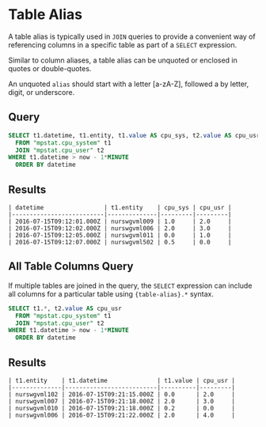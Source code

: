 # Table Alias

A table alias is typically used in `JOIN` queries to provide a convenient way of referencing columns in a specific table as part of a `SELECT` expression.

Similar to column aliases, a table alias can be unquoted or enclosed in quotes or double-quotes.

An unquoted `alias` should start with a letter [a-zA-Z], followed a by letter, digit, or underscore.

## Query

```sql
SELECT t1.datetime, t1.entity, t1.value AS cpu_sys, t2.value AS cpu_usr
  FROM "mpstat.cpu_system" t1
  JOIN "mpstat.cpu_user" t2
WHERE t1.datetime > now - 1*MINUTE
  ORDER BY datetime
```

## Results

```ls
| datetime                 | t1.entity    | cpu_sys | cpu_usr | 
|--------------------------|--------------|---------|---------| 
| 2016-07-15T09:12:01.000Z | nurswgvml009 | 1.0     | 2.0     | 
| 2016-07-15T09:12:02.000Z | nurswgvml006 | 2.0     | 3.0     | 
| 2016-07-15T09:12:05.000Z | nurswgvml011 | 0.0     | 1.0     | 
| 2016-07-15T09:12:07.000Z | nurswgvml502 | 0.5     | 0.0     | 
```

## All Table Columns Query

If multiple tables are joined in the query, the `SELECT` expression can include all columns for a particular table using `{table-alias}.*` syntax.

```sql
SELECT t1.*, t2.value AS cpu_usr
  FROM "mpstat.cpu_system" t1
  JOIN "mpstat.cpu_user" t2
WHERE t1.datetime > now - 1*MINUTE
  ORDER BY datetime
```

## Results

```ls
| t1.entity    | t1.datetime              | t1.value | cpu_usr | 
|--------------|--------------------------|----------|---------| 
| nurswgvml102 | 2016-07-15T09:21:15.000Z | 0.0      | 2.0     | 
| nurswgvml007 | 2016-07-15T09:21:18.000Z | 2.0      | 3.0     | 
| nurswgvml010 | 2016-07-15T09:21:18.000Z | 0.2      | 0.0     | 
| nurswgvml006 | 2016-07-15T09:21:22.000Z | 2.0      | 4.0     |
```
